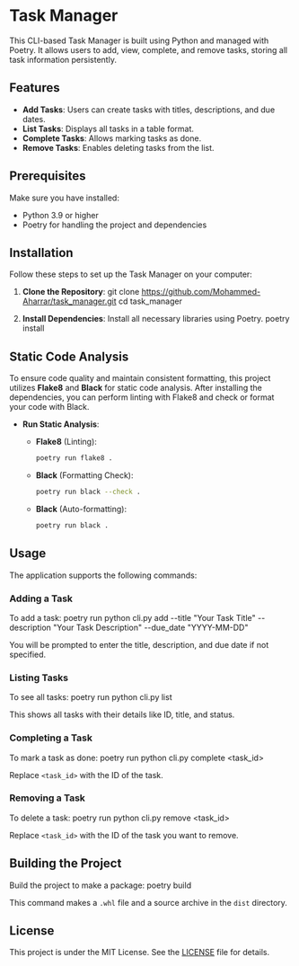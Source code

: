 # Task Manager

This CLI-based Task Manager is built using Python and managed with Poetry. It allows users to add, view, complete, and remove tasks, storing all task information persistently.

## Features

- **Add Tasks**: Users can create tasks with titles, descriptions, and due dates.
- **List Tasks**: Displays all tasks in a table format.
- **Complete Tasks**: Allows marking tasks as done.
- **Remove Tasks**: Enables deleting tasks from the list.

## Prerequisites

Make sure you have installed:
- Python 3.9 or higher
- Poetry for handling the project and dependencies

## Installation

Follow these steps to set up the Task Manager on your computer:

1. **Clone the Repository**:
git clone https://github.com/Mohammed-Aharrar/task_manager.git
cd task_manager




2. **Install Dependencies**:
Install all necessary libraries using Poetry.
poetry install



## Static Code Analysis

To ensure code quality and maintain consistent formatting, this project utilizes **Flake8** and **Black** for static code analysis. After installing the dependencies, you can perform linting with Flake8 and check or format your code with Black.

- **Run Static Analysis**:
  - **Flake8** (Linting):
    ```bash
    poetry run flake8 .
    ```

  - **Black** (Formatting Check):
    ```bash
    poetry run black --check .
    ```

  - **Black** (Auto-formatting):
    ```bash
    poetry run black .
    ```


## Usage

The application supports the following commands:

### Adding a Task

To add a task:
poetry run python cli.py add --title "Your Task Title" --description "Your Task Description" --due_date "YYYY-MM-DD"



You will be prompted to enter the title, description, and due date if not specified.

### Listing Tasks

To see all tasks:
poetry run python cli.py list



This shows all tasks with their details like ID, title, and status.

### Completing a Task

To mark a task as done:
poetry run python cli.py complete <task_id>



Replace `<task_id>` with the ID of the task.

### Removing a Task

To delete a task:
poetry run python cli.py remove <task_id>


Replace `<task_id>` with the ID of the task you want to remove.

## Building the Project

Build the project to make a package:
poetry build



This command makes a `.whl` file and a source archive in the `dist` directory.

## License

This project is under the MIT License. See the [LICENSE](LICENSE) file for details.
